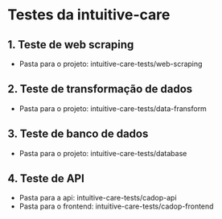 # Testes da intuitive-care

## 1. Teste de web scraping

- Pasta para o projeto: intuitive-care-tests/web-scraping

## 2. Teste de transformação de dados

- Pasta para o projeto: intuitive-care-tests/data-fransform

## 3. Teste de banco de dados

- Pasta para o projeto: intuitive-care-tests/database

## 4. Teste de API

- Pasta para a api: intuitive-care-tests/cadop-api
- Pasta para o frontend: intuitive-care-tests/cadop-frontend
